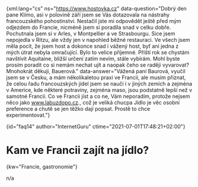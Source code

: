 
{xml:lang="cs" ns="https://www.hostovka.cz" data-question="Dobrý den pane Klímo, asi v polovině září jsem se Vás dotazovala na nástrahy francouzského pohostinství. Nestačil jste mi odpovědět ještě před mým odjezdem do Francie, nicméně jsem si poradila snad v celku dobře. Pochutnala jsem si v Arles, v Montpellier a ve Strasbourgu. Sice jsem nepojedla v Ritzu, ale vždy jen v napohled běžné restauraci. Ve všech jsem měla pocit, že jsem host a dokonce snad i vážený host, byť ani jedna z mých útrat nebyla omračující. Bylo to velice příjemné. Příští rok se chystám navštívit Aquitaine, bližší určení zatím nevím, stále vybírám. Mohl byste prosím poradit co si nemám nechat ujít a naopak čeho se raději vyvarovat? Mnohokrát děkuji, Bauerová." data-answer="Vážená paní Baurová, vyučil jsem se v Česku, a mám několikaletou praxi ve Francii, ale musím přiznat, že celou řadu francouzských jídel jsem se nauči i v jiných zemích a zejména v Americe, kde některé potraviny, zejména maso, jsou podstatně lepší než v samotné Francii. Co ve Francii jíst a co ne, Vám neporadím, protože nejsem něco jako www.labuzdopo.cz., což je veliká chucpa Jídlo je věc osobní preference a chutě se jen těžko dají popsat. Prostě to chce experimentovat."}

{id="faq14" author="InternetGuru" ctime="2021-07-01T17:48:21+02:00"}

# Kam ve Francii zajít na jídlo?

{kw="Francie, gastronomie"}

n/a

